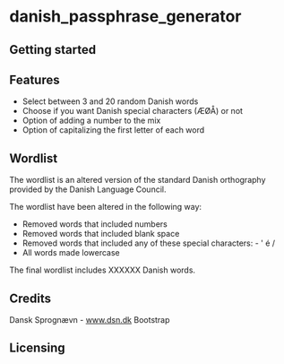 # danish_passphrase_generator

## Getting started

## Features

- Select between 3 and 20 random Danish words
- Choose if you want Danish special characters (ÆØÅ) or not
- Option of adding a number to the mix
- Option of capitalizing the first letter of each word

## Wordlist

The wordlist is an altered version of the standard Danish orthography provided by the Danish Language Council.

The wordlist have been altered in the following way:

- Removed words that included numbers
- Removed words that included blank space
- Removed words that included any of these special characters: - ' é / 
- All words made lowercase

The final wordlist includes XXXXXX Danish words.

## Credits

Dansk Sprognævn - www.dsn.dk
Bootstrap

## Licensing
